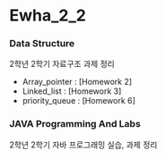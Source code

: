# Ewha_2_2
### Data Structure

2학년 2학기 자료구조 과제 정리

- Array_pointer : [Homework 2]
- Linked_list : [Homework 3]
- priority_queue : [Homework 6]

### JAVA Programming And Labs

2학년 2학기 자바 프로그래밍 실습, 과제 정리